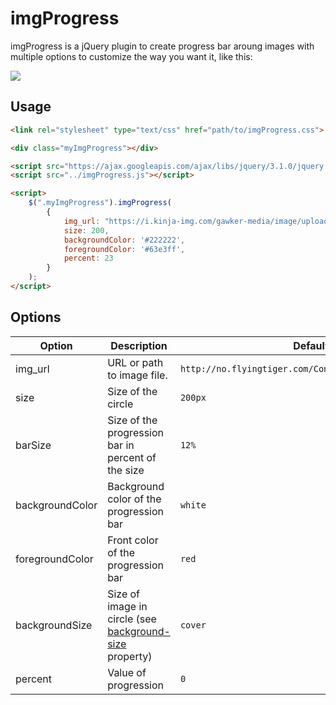 # imgProgress

imgProgress is a jQuery plugin to create progress bar aroung images with multiple options to customize the way you want it, like this:

![](http://imagizer.imageshack.us/v2/320x240q90/924/B4RUJT.png)

Usage
-----

```html
<link rel="stylesheet" type="text/css" href="path/to/imgProgress.css">

<div class="myImgProgress"></div>

<script src="https://ajax.googleapis.com/ajax/libs/jquery/3.1.0/jquery.min.js"></script>
<script src="../imgProgress.js"></script>

<script>
    $(".myImgProgress").imgProgress(
        {
            img_url: "https://i.kinja-img.com/gawker-media/image/upload/s--de3ts4jU--/18efmtxt7i5nvjpg.jpg",
            size: 200,
            backgroundColor: '#222222',
            foregroundColor: '#63e3ff',
            percent: 23
        }
    );
</script>
```

Options
-------

Option  | Description                | Default
------- | -------------------------- | -----------------------------------------------------------
img_url | URL or path to image file. | `http://no.flyingtiger.com/Content/img/noPicture.png`
size    | Size of the circle      | `200px`
barSize | Size of the progression bar in percent of the size | `12%`
backgroundColor | Background color of the progression bar | `white`
foregroundColor | Front color of the progression bar | `red`
backgroundSize | Size of image in circle (see [background-size](http://www.w3schools.com/cssref/css3_pr_background-size.asp) property) | `cover`
percent | Value of progression | `0`


